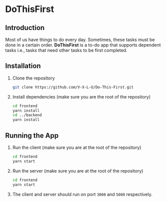 # DoThisFirst

## Introduction

Most of us have things to do every day. Sometimes, these tasks must be done in a certain order. **DoThisFirst** is a to-do app that supports dependent tasks i.e., tasks that need other tasks to be first completed.

## Installation

1. Clone the repository

    ``` sh
    git clone https://github.com/V-X-L-U/Do-This-First.git
    ```

2. Install dependencies (make sure you are the root of the repository)

    ``` sh
    cd frontend
    yarn install
    cd ../backend
    yarn install
    ```

## Running the App

1. Run the client (make sure you are at the root of the repository)

    ``` sh
    cd frontend
    yarn start
    ```

2. Run the server (make sure you are at the root of the repository)

    ``` sh
    cd frontend
    yarn start
    ```

3. The client and server should run on port `3000` and `5000` respectively.
